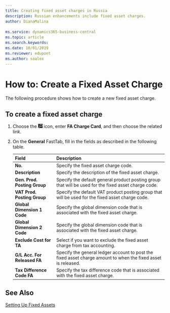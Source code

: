 ```yaml
---
title: Creating fixed asset charges in Russia
description: Russian enhancements include fixed asset charges.
author: DianaMalina

ms.service: dynamics365-business-central
ms.topic: article
ms.search.keywords:
ms.date: 10/01/2019
ms.reviewer: edupont
ms.author: soalex
---
```


# How to: Create a Fixed Asset Charge

The following procedure shows how to create a new fixed asset charge. 

## To create a fixed asset charge

1. Choose the ![Lightbulb that opens the Tell Me feature](../../media/ui-search/search_small.png "Tell me what you want to do") icon, enter **FA Charge Card**, and then choose the related link.

2. On the **General** FastTab, fill in the fields as described in the following table.

   | Field                        | Description                                                  |
   | :--------------------------- | :----------------------------------------------------------- |
   | **No.**                      | Specify the fixed asset charge code.                         |
   | **Description**              | Specify the description of the fixed asset charge.           |
   | **Gen. Prod. Posting Group** | Specify the default general product posting group that will be used for the fixed asset charge code. |
   | **VAT Prod. Posting Group**  | Specify the default VAT product posting group that will be used for the fixed asset charge code. |
   | **Global Dimension 1 Code**  | Specify the global dimension code that is associated with the fixed asset charge. |
   | **Global Dimension 2 Code**  | Specify the global dimension code that is associated with the fixed asset charge. |
   | **Exclude Cost for TA**      | Select if you want to exclude the fixed asset charge from tax accounting. |
   | **G/L Acc. For Released FA** | Specify the general ledger account to post the fixed asset charge amount to when the fixed asset is released. |
   | **Tax Difference Code FA**   | Specify the tax difference code that is associated with the fixed asset charge. |

## See Also

[Setting Up Fixed Assets](../../fa-setup.md)  
